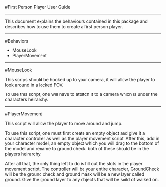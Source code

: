 #First Person Player User Guide

---

This document explains the behaviours contained in this package and describes how to use them to create a first person player.

---

#Behaviors

- MouseLook
- PlayerMovement

---

#MouseLook

This scrips should be hooked up to your camera, it will allow the player to look around in a locked FOV. 

To use this script, one will have to attatch it to a camera which is under the characters heirarchy.

---

#PlayerMovement

This script will allow the player to move around and jump. 

To use this script, one must first create an empty object and give it a character controller as well as the player movement script. After this, add in your character model, an empty object which you will drag to the bottom of the model and rename to ground check. both of these should be in the players heirarchy.

After all that, the only thing left to do is fill out the slots in the player movement script. The controller will be your entire character, GroundCheck will be the ground check and ground mask will be a new layer called ground. Give the ground layer to any objects that will be soild of walked on.
